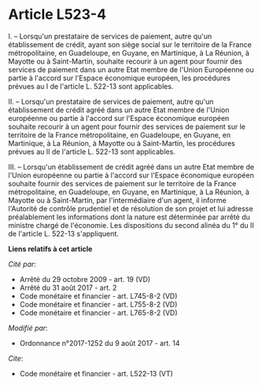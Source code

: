 # Article L523-4

I. – Lorsqu'un prestataire de services de paiement, autre qu'un établissement de crédit, ayant son siège social sur le
territoire de la France métropolitaine, en Guadeloupe, en Guyane, en Martinique, à La Réunion, à Mayotte ou à Saint-Martin,
souhaite recourir à un agent pour fournir des services de paiement dans un autre Etat membre de l'Union Européenne ou partie
à l'accord sur l'Espace économique européen, les procédures prévues au I de l'article L. 522-13 sont applicables. 

II. – Lorsqu'un prestataire de services de paiement, autre qu'un établissement de crédit agréé dans un autre Etat membre de
l'Union européenne ou partie à l'accord sur l'Espace économique européen souhaite recourir à un agent pour fournir des
services de paiement sur le territoire de la France métropolitaine, en Guadeloupe, en Guyane, en Martinique, à La Réunion, à
Mayotte ou à Saint-Martin, les procédures prévues au II de l'article L. 522-13 sont applicables. 

III. – Lorsqu'un établissement de crédit agréé dans un autre Etat membre de l'Union européenne ou partie à l'accord sur
l'Espace économique européen souhaite fournir des services de paiement sur le territoire de la France métropolitaine, en
Guadeloupe, en Guyane, en Martinique, à La Réunion, à Mayotte ou à Saint-Martin, par l'intermédiaire d'un agent, il informe
l'Autorité de contrôle prudentiel et de résolution de son projet et lui adresse préalablement les informations dont la nature
est déterminée par arrêté du ministre chargé de l'économie. Les dispositions du second alinéa du 1° du II de l'article L.
522-13 s'appliquent.

**Liens relatifs à cet article**

_Cité par_:

  - Arrêté du 29 octobre 2009 - art. 19 (VD)
  - Arrêté du 31 août 2017 - art. 2
  - Code monétaire et financier - art. L745-8-2 (VD)
  - Code monétaire et financier - art. L755-8-2 (VD)
  - Code monétaire et financier - art. L765-8-2 (VD)

_Modifié par_:

  - Ordonnance n°2017-1252 du 9 août 2017 - art. 14

_Cite_:

  - Code monétaire et financier - art. L522-13 (VT)
